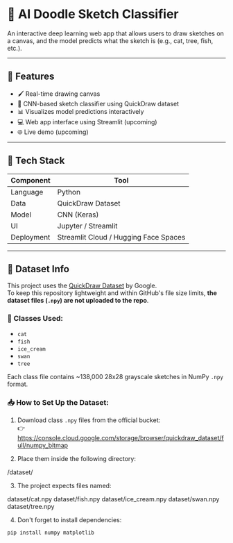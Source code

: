 # 🎨 AI Doodle Sketch Classifier

An interactive deep learning web app that allows users to draw sketches on a canvas, and the model predicts what the sketch is (e.g., cat, tree, fish, etc.).

---

## 🚀 Features

- 🖌️ Real-time drawing canvas
- 🧠 CNN-based sketch classifier using QuickDraw dataset
- 📊 Visualizes model predictions interactively
- 💻 Web app interface using Streamlit (upcoming)
- 🌐 Live demo (upcoming)

---

## 🧰 Tech Stack

| Component      | Tool              |
|----------------|-------------------|
| Language       | Python            |
| Data           | QuickDraw Dataset |
| Model          | CNN (Keras)       |
| UI             | Jupyter / Streamlit |
| Deployment     | Streamlit Cloud / Hugging Face Spaces |

---

## 📁 Dataset Info

This project uses the [QuickDraw Dataset](https://github.com/googlecreativelab/quickdraw-dataset) by Google.  
To keep this repository lightweight and within GitHub's file size limits, **the dataset files (`.npy`) are not uploaded to the repo**.

### 🔸 Classes Used:
- `cat`
- `fish`
- `ice_cream`
- `swan`
- `tree`

Each class file contains ~138,000 28x28 grayscale sketches in NumPy `.npy` format.

### 📥 How to Set Up the Dataset:

1. Download class `.npy` files from the official bucket:  
   👉 https://console.cloud.google.com/storage/browser/quickdraw_dataset/full/numpy_bitmap

2. Place them inside the following directory:

/dataset/


3. The project expects files named:

dataset/cat.npy
dataset/fish.npy
dataset/ice_cream.npy
dataset/swan.npy
dataset/tree.npy


4. Don't forget to install dependencies:
```bash
pip install numpy matplotlib
